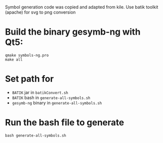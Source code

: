 Symbol generation code was copied and adapted from kile.
Use batik toolkit (apache) for svg to png conversion

# Build the binary gesymb-ng with Qt5:
```
qmake symbols-ng.pro
make all
```

# Set path for 
* `BATIK` jar in `batikConvert.sh` 
* `BATIK` bash in `generate-all-symbols.sh`
* `gesymb-ng` binary in `generate-all-symbols.sh`

# Run the bash file to generate
```
bash generate-all-symbols.sh
```
